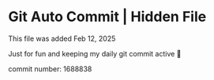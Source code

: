 # Git Auto Commit | Hidden File

This file was added Feb 12, 2025

Just for fun and keeping my daily git commit active 🤪

commit number: 1688838
